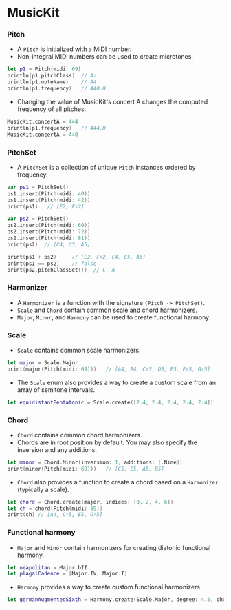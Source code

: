 # MusicKit

### Pitch
* A `Pitch` is initialized with a MIDI number.
* Non-integral MIDI numbers can be used to create microtones.

```swift
let p1 = Pitch(midi: 69)
println(p1.pitchClass)  // A♮
println(p1.noteName)    // A4
println(p1.frequency)   // 440.0
```

* Changing the value of MusicKit's concert A changes the computed frequency of all pitches.

```swift
MusicKit.concertA = 444
println(p1.frequency)   // 444.0
MusicKit.concertA = 440
```

### PitchSet
* A `PitchSet` is a collection of unique `Pitch` instances ordered by frequency.

```swift
var ps1 = PitchSet()
ps1.insert(Pitch(midi: 40))
ps1.insert(Pitch(midi: 42))
print(ps1)   // [E2, F♯2]

var ps2 = PitchSet()
ps2.insert(Pitch(midi: 60))
ps2.insert(Pitch(midi: 72))
ps2.insert(Pitch(midi: 81))
print(ps2)  // [C4, C5, A5]

print(ps1 + ps2)     // [E2, F♯2, C4, C5, A5]
print(ps1 == ps2)    // false
print(ps2.pitchClassSet())  // C, A
```

### Harmonizer
* A `Harmonizer` is a function with the signature `(Pitch -> PitchSet)`.
* `Scale` and `Chord` contain common scale and chord harmonizers.
* `Major`, `Minor`, and `Harmony` can be used to create functional harmony.

### Scale
* `Scale` contains common scale harmonizers.

```swift
let major = Scale.Major
print(major(Pitch(midi: 69)))   // [A4, B4, C♯5, D5, E5, F♯5, G♯5]
```

* The `Scale` enum also provides a way to create a custom scale from an array of semitone intervals.

```swift
let equidistantPentatonic = Scale.create([2.4, 2.4, 2.4, 2.4, 2.4])
```

### Chord
* `Chord` contains common chord harmonizers.
* Chords are in root position by default. You may also specify the inversion and any additions.

```swift
let minor = Chord.Minor(inversion: 1, additions: [.Nine])
print(minor(Pitch(midi: 69)))   // [C5, E5, A5, B5]
```

* `Chord` also provides a function to create a chord based on a `Harmonizer` (typically a scale).

```swift
let chord = Chord.create(major, indices: [0, 2, 4, 6])
let ch = chord(Pitch(midi: 69))
print(ch) // [A4, C♯5, E5, G♯5]
```

### Functional harmony
* `Major` and `Minor` contain harmonizers for creating diatonic functional harmony.

```swift
let neapolitan = Major.bII
let plagalCadence = [Major.IV, Major.I]
```

* `Harmony` provides a way to create custom functional harmonizers.

```swift
let germanAugmentedSixth = Harmony.create(Scale.Major, degree: 4.5, chord: Chord.DominantSeventh)
```




